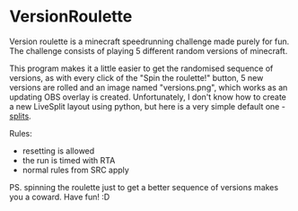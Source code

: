 ﻿# VersionRoulette
Version roulette is a minecraft speedrunning challenge made purely for fun. The challenge consists of playing 5 different random versions of minecraft. 

This program makes it a little easier to get the randomised sequence of versions, as with every click of the "Spin the roulette!" button, 5 new versions are rolled and an image named "versions.png", which 
works as an updating OBS overlay is created. Unfortunately, I don't know how to create a new LiveSplit layout using python, but here is a very simple default one - [splits](https://www.dropbox.com/scl/fi/4t3kdu6807ni8yu1hy6h1/version_roulette_splits.lss?rlkey=tsa9qirmer72iy8to23cu81ge&dl=0).

Rules:
- resetting is allowed
- the run is timed with RTA
- normal rules from SRC apply


PS. spinning the roulette just to get a better sequence of versions makes you a coward. Have fun! :D
